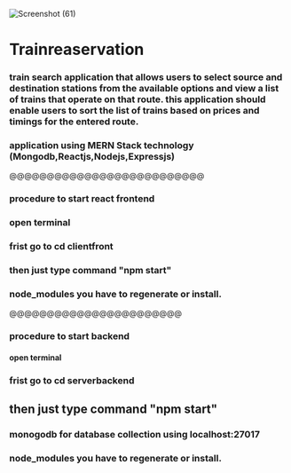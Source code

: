 ![Screenshot (61)](https://user-images.githubusercontent.com/125322149/236616247-516c2054-1fe0-4fb9-b49d-61f602c1d422.png)
# Trainreaservation

### train search application that allows users to select source and destination stations from the available options and view a list of trains that operate on that route. this application should enable users to sort the list of trains based on prices and timings for the entered route.

### application using MERN Stack technology (Mongodb,Reactjs,Nodejs,Expressjs)

@@@@@@@@@@@@@@@@@@@@@@@@@@

### procedure to start react frontend
### open terminal
### frist go to cd clientfront
### then just type command "npm start"
### node_modules you have to regenerate or install.



@@@@@@@@@@@@@@@@@@@@@@@

### procedure to start backend
#### open terminal
### frist go to cd serverbackend
## then just type command  "npm start"
### monogodb for database collection using localhost:27017
### node_modules you have to regenerate or install.




